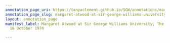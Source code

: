 ```yaml
---
annotation_page_uri: https://tanyaclement.github.io/SGW/annotations/margaret-atwood-at-sir-george-williams-university-the-poetry-series-18-october-1974-canvas-1-audience-member-1.json
annotation_page_slug: margaret-atwood-at-sir-george-williams-university-the-poetry-series-18-october-1974-canvas-1-audience-member-1
layout: annotation_page
manifest_label: Margaret Atwood at Sir George Williams University, The Poetry Series,
  18 October 1974

---
```

